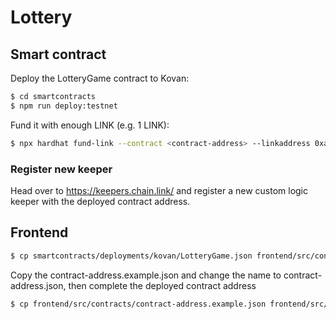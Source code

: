 # Lottery

## Smart contract
Deploy the LotteryGame contract to Kovan:

```bash
$ cd smartcontracts
$ npm run deploy:testnet
```

Fund it with enough LINK (e.g. 1 LINK):
```bash
$ npx hardhat fund-link --contract <contract-address> --linkaddress 0xa36085F69e2889c224210F603D836748e7dC0088 --fundamount 1000000000000000000 --network kovan
```

### Register new keeper
Head over to https://keepers.chain.link/ and register a new custom logic keeper with the deployed contract address.

## Frontend
```bash
$ cp smartcontracts/deployments/kovan/LotteryGame.json frontend/src/contracts/LotteryGame.json
```

Copy the contract-address.example.json and change the name to contract-address.json, then complete the deployed contract address
```bash
$ cp frontend/src/contracts/contract-address.example.json frontend/src/contracts/contract-address.json
```
